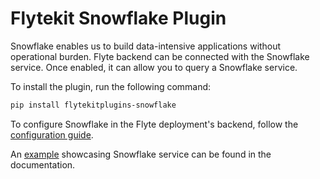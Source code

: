 # Flytekit Snowflake Plugin

Snowflake enables us to build data-intensive applications without operational burden. Flyte backend can be connected with the Snowflake service. Once enabled, it can allow you to query a Snowflake service.

To install the plugin, run the following command:

```bash
pip install flytekitplugins-snowflake
```

To configure Snowflake in the Flyte deployment's backend, follow the [configuration guide](https://docs.flyte.org/en/latest/deployment/plugins/webapi/snowflake.html#deployment-plugin-setup-webapi-snowflake).

An [example](https://docs.flyte.org/en/latest/flytesnacks/examples/snowflake_plugin/index.html) showcasing Snowflake service can be found in the documentation.
